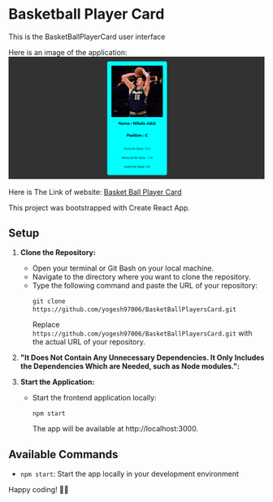 # Basketball Player Card

This is the BasketBallPlayerCard user interface 

Here is an image of the application:
![Screenshot](public/BBPC.png)

Here is The Link of website:
[Basket Ball Player Card](https://bbplayercards.netlify.app/)

This project was bootstrapped with Create React App.

## Setup

1. **Clone the Repository:**
   - Open your terminal or Git Bash on your local machine.
   - Navigate to the directory where you want to clone the repository.
   - Type the following command and paste the URL of your repository:
     ```
     git clone https://github.com/yogesh97006/BasketBallPlayersCard.git
     ```
     Replace `https://github.com/yogesh97006/BasketBallPlayersCard.git` with the actual URL of your repository.

2. **"It Does Not Contain Any Unnecessary Dependencies. It Only Includes the Dependencies Which are Needed, such as Node   modules.":**

3. **Start the Application:**
   - Start the frontend application locally:
     ```
     npm start
     ```
     The app will be available at http://localhost:3000.

## Available Commands

- `npm start`: Start the app locally in your development environment

Happy coding! 🏀🚀
  